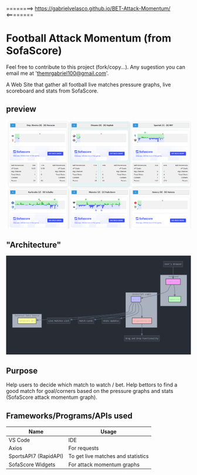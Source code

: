 ========>  https://gabrielvelasco.github.io/BET-Attack-Momentum/ <========

# Football Attack Momentum (from SofaScore)
Feel free to contribute to this project (fork/copy...). Any sugestion you can email me at 'themrgabriel100@gmail.com'.

A Web Site that gather all football live matches pressure graphs, live scoreboard and stats from SofaScore.

## preview
![Image Preview](https://raw.githubusercontent.com/GabrielVelasco/BET-Attack-Momentum/main/imgs/prev.png)

## "Architecture"
![Image Preview](https://raw.githubusercontent.com/GabrielVelasco/BET-Attack-Momentum/main/imgs/archi.png)

## Purpose
Help users to decide which match to watch / bet.
Help bettors to find a good match for goal/corners based on the pressure graphs and stats (SofaScore attack momentum graph).

## Frameworks/Programs/APIs used

| Name                                             | Usage                                                        |
| ------------------------------------------------ | ------------------------------------------------------------ |
| VS Code | IDE |
| Axios   | For requests |
| SportsAPI7 (RapidAPI) | To get live matches and statistics |
| SofaScore Widgets | For attack momentum graphs |
